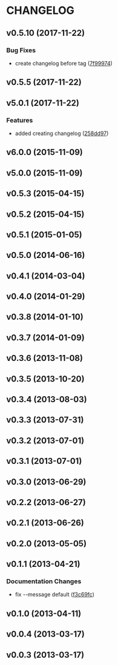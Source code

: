 # CHANGELOG



## v0.5.10 (2017-11-22)

### Bug Fixes
- create changelog before tag ([7f99974](https://bitbucket.org/panorays/bumpversion/commits/7f99974))









## v0.5.5 (2017-11-22)









## v5.0.1 (2017-11-22)


### Features
- added creating changelog ([258dd97](https://bitbucket.org/panorays/bumpversion/commits/258dd97))








## v6.0.0 (2015-11-09)









## v5.0.0 (2015-11-09)









## v0.5.3 (2015-04-15)









## v0.5.2 (2015-04-15)









## v0.5.1 (2015-01-05)









## v0.5.0 (2014-06-16)









## v0.4.1 (2014-03-04)









## v0.4.0 (2014-01-29)









## v0.3.8 (2014-01-10)









## v0.3.7 (2014-01-09)









## v0.3.6 (2013-11-08)









## v0.3.5 (2013-10-20)









## v0.3.4 (2013-08-03)









## v0.3.3 (2013-07-31)









## v0.3.2 (2013-07-01)









## v0.3.1 (2013-07-01)









## v0.3.0 (2013-06-29)









## v0.2.2 (2013-06-27)









## v0.2.1 (2013-06-26)









## v0.2.0 (2013-05-05)









## v0.1.1 (2013-04-21)





### Documentation Changes
- fix --message default ([f3c69fc](https://bitbucket.org/panorays/bumpversion/commits/f3c69fc))





## v0.1.0 (2013-04-11)









## v0.0.4 (2013-03-17)









## v0.0.3 (2013-03-17)









